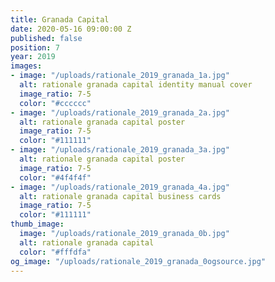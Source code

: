 ```yaml
---
title: Granada Capital
date: 2020-05-16 09:00:00 Z
published: false
position: 7
year: 2019
images:
- image: "/uploads/rationale_2019_granada_1a.jpg"
  alt: rationale granada capital identity manual cover
  image_ratio: 7-5
  color: "#cccccc"
- image: "/uploads/rationale_2019_granada_2a.jpg"
  alt: rationale granada capital poster
  image_ratio: 7-5
  color: "#111111"
- image: "/uploads/rationale_2019_granada_3a.jpg"
  alt: rationale granada capital poster
  image_ratio: 7-5
  color: "#4f4f4f"
- image: "/uploads/rationale_2019_granada_4a.jpg"
  alt: rationale granada capital business cards
  image_ratio: 7-5
  color: "#111111"
thumb_image:
  image: "/uploads/rationale_2019_granada_0b.jpg"
  alt: rationale granada capital
  color: "#fffdfa"
og_image: "/uploads/rationale_2019_granada_0ogsource.jpg"
---
```


